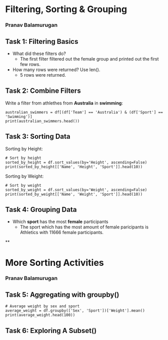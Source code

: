 # Filtering, Sorting & Grouping
### Pranav Balamurugan

## Task 1: Filtering Basics
- What did these filters do?
    - The first filter filtered out the female group and printed out the first few rows.
- How many rows were returned? Use len().
    - 5 rows were returned.

## Task 2: Combine Filters
Write a filter from athlethes from **Australia** in **swimming**:

    australian_swimmers = df[(df['Team'] == 'Australia') & (df['Sport'] == 'Swimming')]
    print(australian_swimmers.head())

## Task 3: Sorting Data
Sorting by Height:

    # Sort by height
    sorted_by_height = df.sort_values(by='Height', ascending=False)
    print(sorted_by_height[['Name', 'Height', 'Sport']].head(10))

Sorting by Weight:

    # Sort by weight
    sorted_by_weight = df.sort_values(by='Weight', ascending=False)
    print(sorted_by_weight[['Name', 'Weight', 'Sport']].head(10))

## Task 4: Grouping Data

- Which **sport** has the most **female** participants
    - The sport which has the most amount of female paricipants is Athletics with 11666 female participants.

** 
# More Sorting Activities
### Pranav Balamurugan

## Task 5: Aggregating with groupby()

    # Average weight by sex and sport
    average_weight = df.groupby(['Sex', 'Sport'])['Weight'].mean()
    print(average_weight.head(100))

## Task 6: Exploring A Subset()
